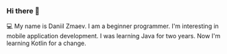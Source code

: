 ### Hi there 👋

<!--
**dany0k/dany0k** is a ✨ _special_ ✨ repository because its `README.md` (this file) appears on your GitHub profile.

Here are some ideas to get you started:

- 🔭 I’m currently working on ...
- 🌱 I’m currently learning ...
- 👯 I’m looking to collaborate on ...
- 🤔 I’m looking for help with ...
- 💬 Ask me about ...
- 📫 How to reach me: ...
- 😄 Pronouns: ...
- ⚡ Fun fact: ...
-->

&#128187; My name is Daniil Zmaev. I am a beginner programmer.
I'm interesting in mobile application development. I was learning Java for two years.
Now I'm learning Kotlin for a change. 
